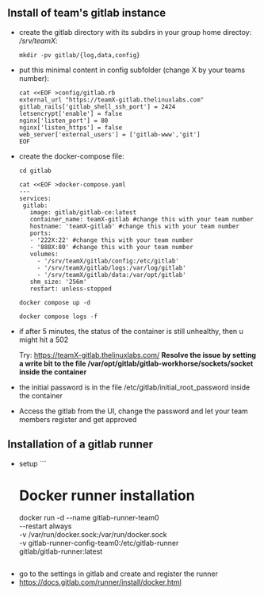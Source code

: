 ## Install of team's gitlab instance  
* create the gitlab directory with its subdirs in your group home directoy: */srv/teamX*:
  ```
  mkdir -pv gitlab/{log,data,config}
  ```
* put this minimal content in config subfolder (change X by your teams number):
  ``` 
  cat <<EOF >config/gitlab.rb
  external_url "https://teamX-gitlab.thelinuxlabs.com"
  gitlab_rails['gitlab_shell_ssh_port'] = 2424
  letsencrypt['enable'] = false
  nginx['listen_port'] = 80
  nginx['listen_https'] = false
  web_server['external_users'] = ['gitlab-www','git']
  EOF
  ```  
* create the docker-compose file:
  ```
  cd gitlab
  
  cat <<EOF >docker-compose.yaml
  ---
  services:
   gitlab:
     image: gitlab/gitlab-ce:latest
     container_name: teamX-gitlab #change this with your team number
     hostname: 'teamX-gitlab' #change this with your team number
     ports:
     - '222X:22' #change this with your team number
     - '888X:80' #change this with your team number
     volumes:
       - '/srv/teamX/gitlab/config:/etc/gitlab'
       - '/srv/teamX/gitlab/logs:/var/log/gitlab'  
       - '/srv/teamX/gitlab/data:/var/opt/gitlab'
     shm_size: '256m'
     restart: unless-stopped

  docker compose up -d

  docker compose logs -f
  ```
* if after 5 minutes, the status of the container is still unhealthy, then u might hit a 502
  
  Try:   https://teamX-gitlab.thelinuxlabs.com/
  **Resolve the issue by setting a write bit to the file /var/opt/gitlab/gitlab-workhorse/sockets/socket inside the container**

* the initial password is in the file /etc/gitlab/initial_root_password inside the container
* Access the gitlab from the UI, change the password and let your team members register and get approved
  

## Installation of a gitlab runner   
* setup
  ´´´
  # Docker runner installation
  docker run -d --name gitlab-runner-team0 \
  --restart always \
  -v /var/run/docker.sock:/var/run/docker.sock \
  -v gitlab-runner-config-team0:/etc/gitlab-runner \
  gitlab/gitlab-runner:latest
  ```
* go to the settings in gitlab and create and register the runner
* https://docs.gitlab.com/runner/install/docker.html  

   
  
